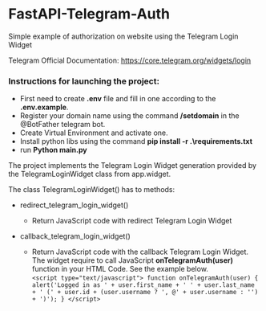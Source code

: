 # FastAPI-Telegram-Auth
Simple example of authorization on website using the Telegram Login Widget

Telegram Official Documentation: https://core.telegram.org/widgets/login

### Instructions for launching the project:
 - First need to create **.env** file and fill in  one according to the **.env.example**.
 - Register your domain name using the command **/setdomain** in the @BotFather telegram bot.
 - Create Virtual Environment and activate one.
 - Install python libs using the command **pip install -r .\requirements.txt**
 - run **Python main.py**

The project implements the Telegram Login Widget generation provided by the TelegramLoginWidget class from app.widget.  

The class TelegramLoginWidget() has to methods:
 - redirect_telegram_login_widget()
   - Return JavaScript code with redirect Telegram Login Widget
 
 - callback_telegram_login_widget()
   - Return JavaScript code with the callback Telegram Login Widget.  
        The widget require to call JavaScript **onTelegramAuth(user)** function in your HTML Code. See the example below.  
       `<script type="text/javascript">
    function onTelegramAuth(user) {
      alert('Logged in as ' + user.first_name + ' ' + user.last_name + ' (' + user.id + (user.username ? ', @' + user.username : '') + ')');
    }
</script>`



